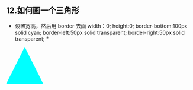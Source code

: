 ## 12.如何画一个三角形

* 设置宽高，然后用 border 去画
  width：0;
  height:0;
  border-bottom:100px solid cyan;
  border-left:50px solid transparent;
  border-right:50px solid transparent; \*

<div style="width:0;height:0;border-bottom:100px solid cyan;border-left:50px solid transparent;border-right:50px solid transparent;"></div>

